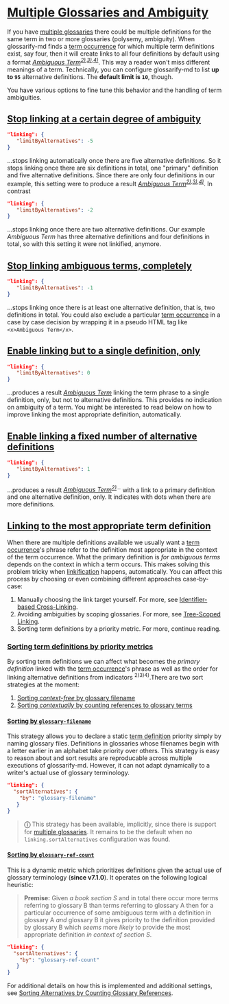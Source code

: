 # [Multiple Glossaries and Ambiguity](#multiple-glossaries-and-ambiguity)

[multiple glossaries]: ../README.md#multiple-glossaries

[A]: ./glossary-a.md#ambiguous-term "Term definition in glossary A"

[B]: ./glossary-b.md#ambiguous-term "Term definition in glossary B"

[C]: ./glossary-c.md#ambiguous-term "Term definition in glossary C"

[D]: ./glossary-d.md#ambiguous-term "Term definition in glossary D"

If you have [multiple glossaries] there could be multiple definitions for the same term in two or more glossaries (polysemy, ambiguity). When glossarify-md finds a [term occurrence][1] for which multiple term definitions exist, say four, then it will create links to all four definitions by default using a format *[Ambiguous Term][A]<sup>[2)][B],[3)][C],[4)][D]</sup>*. This way a reader won't miss different meanings of a term. Technically, you can <x>configure glossarify-md</x> to list **up to `95`** alternative definitions. The **default limit is `10`**, though.

You have various options to fine tune this behavior and the handling of term ambiguities.

<!--
There are some questions you may ask yourself when thinking about ambiguities:

1. Should I link ambiguous terms, automatically, *at all*?
2. I would like to link ambiguous terms, automatically,...
   1. ... but how can I limit the number of links to alternative definitions?
   2. ... but how can I stop linking when there are too many alternative definitions?
   3. ... but how can I manually select a particular definition in a case by case decision?
   4. ... but how can I exclude a particular term occurrence from being linkified in a case by case decision?
   5. ... but how can I make glossarify-md to understand what definition is the *most appropriate* in the context of a term occurrence?
-->

## [Stop linking at a certain degree of ambiguity](#stop-linking-at-a-certain-degree-of-ambiguity)

```json
"linking": {
   "limitByAlternatives": -5
}
```

...stops linking automatically once there are five alternative definitions. So it stops linking once there are six definitions in total, one "primary" definition and five alternative definitions. Since there are only four definitions in our example, this setting were to produce a result *[Ambiguous Term][A]<sup>[2)][B],[3)][C],[4)][D]</sup>*. In contrast

```json
"linking": {
   "limitByAlternatives": -2
}
```

...stops linking once there are two alternative definitions. Our example *Ambiguous Term* has three alternative definitions and four definitions in total, so with this setting it were not linkified, anymore.

## [Stop linking ambiguous terms, completely](#stop-linking-ambiguous-terms-completely)

```json
"linking": {
   "limitByAlternatives": -1
}
```

...stops linking once there is at least one alternative definition, that is, two definitions in total. You could also exclude a particular [term occurrence][1] in a case by case decision by wrapping it in a pseudo HTML tag like `<x>Ambiguous Term</x>`.

## [Enable linking but to a single definition, only](#enable-linking-but-to-a-single-definition-only)

```json
"linking": {
   "limitByAlternatives": 0
}
```

...produces a result *[Ambiguous Term][A]* linking the term phrase to a single definition, only, but not to alternative definitions. This provides no indication on ambiguity of a term. You might be interested to read below on how to improve linking the most appropriate definition, automatically.

## [Enable linking a fixed number of alternative definitions](#enable-linking-a-fixed-number-of-alternative-definitions)

```json
"linking": {
   "limitByAlternatives": 1
}
```

...produces a result *[Ambiguous Term][A]<sup>[2)][B]...</sup>* with a link to a primary definition and one alternative definition, only. It indicates  with dots when there are more definitions.

## [Linking to the most appropriate term definition](#linking-to-the-most-appropriate-term-definition)

When there are multiple definitions available we usually want a [term occurrence][1]'s phrase refer to the definition most appropriate in the context of the term occurrence. What the primary definition is *for ambiguous terms* depends on the context in which a term occurs. This makes solving this problem tricky when [linkification][2] happens, automatically. You can affect this process by choosing or even combining different approaches case-by-case:

1.  Manually choosing the link target yourself. For more, see [Identifier-based Cross-Linking][3].
2.  Avoiding ambiguities by scoping glossaries. For more, see [Tree-Scoped Linking][4].
3.  Sorting term definitions by a priority metric. For more, continue reading.

### [Sorting term definitions by priority metrics](#sorting-term-definitions-by-priority-metrics)

By sorting term definitions we can affect what becomes the *primary definition* linked with the [term occurrence][1]'s phrase as well as the order for linking alternative definitions from indicators <sup>2)3)4)</sup>.There are two sort strategies at the moment:

1.  [Sorting *context-free* by glossary filename][5]
2.  [Sorting *contextually* by counting references to glossary terms][6]

#### [Sorting by `glossary-filename`](#sorting-by-glossary-filename)

This strategy allows you to declare a static [term definition][7] priority simply by naming glossary files. Definitions in glossaries whose filenames begin with a letter earlier in an alphabet take priority over others. This strategy is easy to reason about and sort results are reproducable across multiple executions of glossarify-md. However, it can not adapt dynamically to a writer's actual use of glossary terminology.

```json
"linking": {
  "sortAlternatives": {
    "by": "glossary-filename"
   }
}
```

> **ⓘ** This strategy has been available, implicitly, since there is support for [multiple glossaries]. It remains to be the default when no `linking.sortAlternatives` configuration was found.

#### [Sorting by `glossary-ref-count`](#sorting-by-glossary-ref-count)

This is a dynamic metric which prioritizes definitions given the actual use of glossary terminology (**since v7.1.0**). It operates on the following logical heuristic:

> **Premise:** Given *a book section S* and in total there occur more terms referring to glossary B than terms referring to glossary A then for a particular occurrence of some ambiguous term with a definition in glossary A *and* glossary B it gives priority to the definition provided by glossary B which *seems* more *likely* to provide the most appropriate definition *in context of section S*.

```json
"linking": {
  "sortAlternatives": {
    "by": "glossary-ref-count"
   }
}
```

For additional details on how this is implemented and additional settings, see [Sorting Alternatives by Counting Glossary References][8].

[1]: https://github.com/about-code/glossarify-md/blob/master/doc/glossary.md#term-occurrence "A phrase in a Markdown file A which matches the phrase of a heading in a Markdown file B where B was configured to be a glossary file."

[2]: https://github.com/about-code/glossarify-md/blob/master/doc/glossary.md#linkification "Process of searching for a term in document A matching a heading phrase in
document B and replacing the term in document A with a Markdown link pointing
onto the term definition in document B."

[3]: https://github.com/about-code/glossarify-md/blob/master/doc/cross-linking.md#identifier-based-cross-linking "When there are two or more term definitions or book sections with the same heading phrase then you might want to refer to a particular term definition or section."

[4]: https://github.com/about-code/glossarify-md/blob/master/doc/cross-linking.md#tree-scoped-linking "Tree Scoped Linking can be used to restrict Term-Based Linking to link targets within particular branches of a file tree and prevent links across branches."

[5]: #sorting-by-glossary-filename

[6]: #sorting-by-glossary-ref-count

[7]: https://github.com/about-code/glossarify-md/blob/master/doc/glossary.md#term-definition "A term definition is, technically, the phrase of a heading in a Markdown file which was configured to be a glossary file."

[8]: ./sort-alternatives-by-ref-count.md
